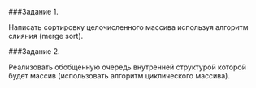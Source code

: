 ###Задание 1.

Написать сортировку целочисленного массива используя алгоритм слияния (merge sort).

###Задание 2.

Реализовать обобщенную очередь внутренней структурой которой будет массив (использовать алгоритм циклического массива).
